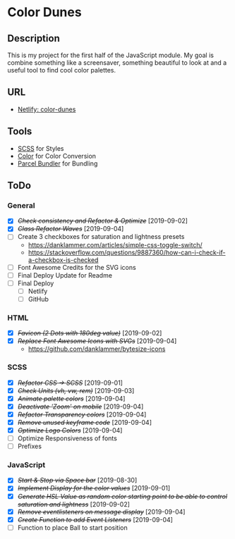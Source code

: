 # Color Dunes

## Description

This is my project for the first half of the JavaScript module.
My goal is combine something like a screensaver, something beautiful to look at and a useful tool to find cool color palettes.

## URL

-   [Netlify: color-dunes](https://color-dunes.netlify.com/)

## Tools

-   [SCSS](https://sass-lang.com/) for Styles
-   [Color](https://www.npmjs.com/package/color) for Color Conversion
-   [Parcel Bundler](https://parceljs.org) for Bundling

## ToDo

### General

-   [x] ~~_Check consistency and Refactor & Optimize_~~ [2019-09-02]
-   [x] ~~_Class Refactor Waves_~~ [2019-09-04]
-   [ ] Create 3 checkboxes for saturation and lightness presets
    -   https://danklammer.com/articles/simple-css-toggle-switch/
    -   https://stackoverflow.com/questions/9887360/how-can-i-check-if-a-checkbox-is-checked
-   [ ] Font Awesome Credits for the SVG icons
-   [ ] Final Deploy Update for Readme
-   [ ] Final Deploy
    -   [ ] Netlify
    -   [ ] GitHub

### HTML

-   [x] ~~_Favicon (2 Dots with 180deg value)_~~ [2019-09-02]
-   [x] ~~_Replace Font Awesome Icons with SVGs_~~ [2019-09-04]
    -   https://github.com/danklammer/bytesize-icons

### SCSS

-   [x] ~~_Refactor CSS -> SCSS_~~ [2019-09-01]
-   [x] ~~_Check Units (vh, vw, rem)_~~ [2019-09-03]
-   [x] ~~_Animate palette colors_~~ [2019-09-04]
-   [x] ~~_Deactivate 'Zoom' on mobile_~~ [2019-09-04]
-   [x] ~~_Refactor Transparency colors_~~ [2019-09-04]
-   [x] ~~_Remove unused keyframe code_~~ [2019-09-04]
-   [x] ~~_Optimize Logo Colors_~~ [2019-09-04]
-   [ ] Optimize Responsiveness of fonts
-   [ ] Prefixes

### JavaScript

-   [x] ~~_Start & Stop via Space bar_~~ [2019-08-30]
-   [x] ~~_Implement Display for the color values_~~ [2019-09-01]
-   [x] ~~_Generate HSL Value as random color starting point to be able to control saturation and lightness_~~ [2019-09-02]
-   [x] ~~_Remove eventlisteners on message display_~~ [2019-09-04]
-   [x] ~~_Create Function to add Event Listeners_~~ [2019-09-04]
-   [ ] Function to place Ball to start position
